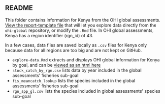 ## README

This folder contains information for Kenya from the OHI global assessments. [View the report-template file](https://rawgit.com/OHI-Science/ken/master/country-opportunities/report-template.html) that will let you explore data directly from the `ohi-global` repository, or modify the `.Rmd` file. In OHI global assessments, Kenya has a region identifier (rgn_id) of 43. 

In a few cases, data files are saved locally as `.csv` files for Kenya only because data for all regions are too big and are not kept on GitHub.

- `explore-data.Rmd` extracts and displays OHI global information for Kenya by goal, and can be [viewed as an html here](https://rawcdn.githack.com/OHI-Science/ken/master/country-opportunities/explore-data.html)
- `stock_catch_by_rgn.csv` lists data by year included in the global assessments' fisheries sub-goal 
- `fis_meancatch_lookup` lists the species included in the global assessments' fisheries sub-goal 
- `rgn_spp_gl.csv` lists the species included in global assessments' species sub-goal 

